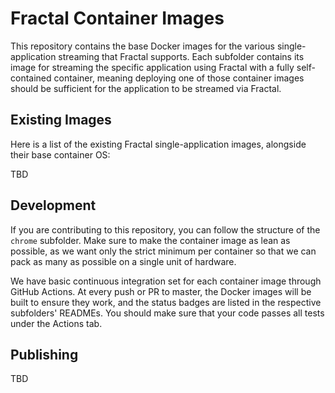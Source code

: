# Fractal Container Images

This repository contains the base Docker images for the various single-application streaming that Fractal supports. Each subfolder contains its image for streaming the specific application using Fractal with a fully self-contained container, meaning deploying one of those container images should be sufficient for the application to be streamed via Fractal.

## Existing Images

Here is a list of the existing Fractal single-application images, alongside their base container OS:

TBD

## Development

If you are contributing to this repository, you can follow the structure of the `chrome` subfolder. Make sure to make the container image as lean as possible, as we want only the strict minimum per container so that we can pack as many as possible on a single unit of hardware.

We have basic continuous integration set for each container image through GitHub Actions. At every push or PR to master, the Docker images will be built to ensure they work, and the status badges are listed in the respective subfolders' READMEs. You should make sure that your code passes all tests under the Actions tab.

## Publishing

TBD
